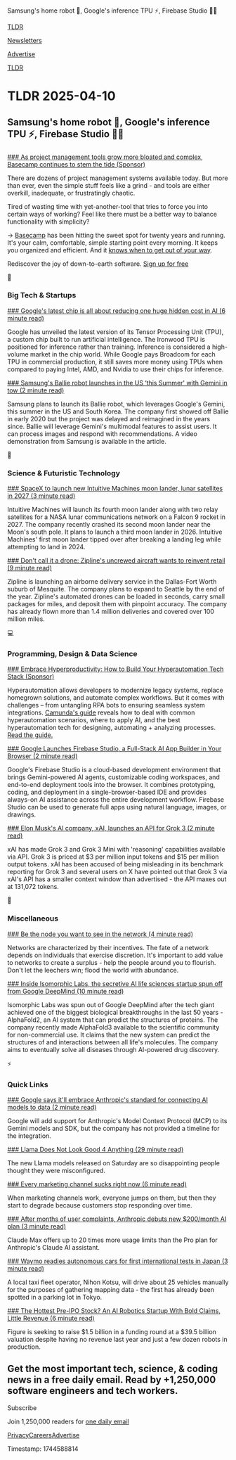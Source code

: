 Samsung's home robot 🤖, Google's inference TPU ⚡, Firebase Studio 👨‍💻

[TLDR](/)

[Newsletters](/newsletters)

[Advertise](https://advertise.tldr.tech/)

[TLDR](/)

# TLDR 2025-04-10

## Samsung's home robot 🤖, Google's inference TPU ⚡, Firebase Studio 👨‍💻

### 

[### As project management tools grow more bloated and complex, Basecamp continues to stem the tide (Sponsor)](https://basecamp.com/?utm_term=SMBEmployees&amp;utm_campaign=Basecamp_BridgePlan_2025&amp;utm_medium=digital&amp;utm_content=2430x4320_Organization_LAN&amp;utm_source=linkedin)

There are dozens of project management systems available today. But more than ever, even the simple stuff feels like a grind - and tools are either overkill, inadequate, or frustratingly chaotic.

Tired of wasting time with yet-another-tool that tries to force you into certain ways of working? Feel like there must be a better way to balance functionality with simplicity?

→ [Basecamp](https://basecamp.com/?utm_term=SMBEmployees&utm_campaign=Basecamp_BridgePlan_2025&utm_medium=digital&utm_content=2430x4320_Organization_LAN&utm_source=linkedin) has been hitting the sweet spot for twenty years and running. It's your calm, comfortable, simple starting point every morning. It keeps you organized and efficient. And it [knows when to get out of your way](https://basecamp.com/?utm_term=SMBEmployees&utm_campaign=Basecamp_BridgePlan_2025&utm_medium=digital&utm_content=2430x4320_Organization_LAN&utm_source=linkedin).

Rediscover the joy of down-to-earth software. [Sign up for free](https://basecamp.com/?utm_term=SMBEmployees&utm_campaign=Basecamp_BridgePlan_2025&utm_medium=digital&utm_content=2430x4320_Organization_LAN&utm_source=linkedin)

📱

### Big Tech & Startups

[### Google's latest chip is all about reducing one huge hidden cost in AI (6 minute read)](https://www.zdnet.com/article/googles-latest-chip-is-all-about-reducing-one-huge-hidden-cost-in-ai/?utm_source=tldrnewsletter)

Google has unveiled the latest version of its Tensor Processing Unit (TPU), a custom chip built to run artificial intelligence. The Ironwood TPU is positioned for inference rather than training. Inference is considered a high-volume market in the chip world. While Google pays Broadcom for each TPU in commercial production, it still saves more money using TPUs when compared to paying Intel, AMD, and Nvidia to use their chips for inference.

[### Samsung's Ballie robot launches in the US ‘this Summer' with Gemini in tow (2 minute read)](https://9to5google.com/2025/04/09/samsung-ballie-gemini-launch-date/?utm_source=tldrnewsletter)

Samsung plans to launch its Ballie robot, which leverages Google's Gemini, this summer in the US and South Korea. The company first showed off Ballie in early 2020 but the project was delayed and reimagined in the years since. Ballie will leverage Gemini's multimodal features to assist users. It can process images and respond with recommendations. A video demonstration from Samsung is available in the article.

🚀

### Science & Futuristic Technology

[### SpaceX to launch new Intuitive Machines moon lander, lunar satellites in 2027 (3 minute read)](https://www.space.com/space-exploration/spacex-to-launch-fourth-intuitive-machines-moon-lander-lunar-satellites-in-2027?utm_source=tldrnewsletter)

Intuitive Machines will launch its fourth moon lander along with two relay satellites for a NASA lunar communications network on a Falcon 9 rocket in 2027. The company recently crashed its second moon lander near the Moon's south pole. It plans to launch a third moon lander in 2026. Intuitive Machines' first moon lander tipped over after breaking a landing leg while attempting to land in 2024.

[### Don't call it a drone: Zipline's uncrewed aircraft wants to reinvent retail (9 minute read)](https://arstechnica.com/gadgets/2025/04/dont-call-it-a-drone-ziplines-uncrewed-aircraft-wants-to-reinvent-retail/?utm_source=tldrnewsletter)

Zipline is launching an airborne delivery service in the Dallas-Fort Worth suburb of Mesquite. The company plans to expand to Seattle by the end of the year. Zipline's automated drones can be loaded in seconds, carry small packages for miles, and deposit them with pinpoint accuracy. The company has already flown more than 1.4 million deliveries and covered over 100 million miles.

💻

### Programming, Design & Data Science

[### Embrace Hyperproductivity: How to Build Your Hyperautomation Tech Stack (Sponsor)](https://page.camunda.com/wp-the-ultimate-guide-to-building-your-hyperautomation-tech-stack?utm_medium=paid_leadgen&amp;utm_source=tldr&amp;utm_campaign=Guide.TheUltimateGuideToBuildingYourHyperautomationTechStack.25Q1.EN&amp;utm_content=april_newsletter)

Hyperautomation allows developers to modernize legacy systems, replace homegrown solutions, and automate complex workflows. But it comes with challenges – from untangling RPA bots to ensuring seamless system integrations. [Camunda's guide](https://page.camunda.com/wp-the-ultimate-guide-to-building-your-hyperautomation-tech-stack?utm_medium=paid_leadgen&utm_source=tldr&utm_campaign=Guide.TheUltimateGuideToBuildingYourHyperautomationTechStack.25Q1.EN&utm_content=april_newsletter) reveals how to deal with common hyperautomation scenarios, where to apply AI, and the best hyperautomation tech for designing, automating + analyzing processes. [Read the guide.](https://page.camunda.com/wp-the-ultimate-guide-to-building-your-hyperautomation-tech-stack?utm_medium=paid_leadgen&utm_source=tldr&utm_campaign=Guide.TheUltimateGuideToBuildingYourHyperautomationTechStack.25Q1.EN&utm_content=april_newsletter)

[### Google Launches Firebase Studio, a Full-Stack AI App Builder in Your Browser (2 minute read)](https://www.maginative.com/article/google-launches-firebase-studio-a-full-stack-ai-app-builder-in-your-browser/?utm_source=tldrnewsletter)

Google's Firebase Studio is a cloud-based development environment that brings Gemini-powered AI agents, customizable coding workspaces, and end-to-end deployment tools into the browser. It combines prototyping, coding, and deployment in a single-browser-based IDE and provides always-on AI assistance across the entire development workflow. Firebase Studio can be used to generate full apps using natural language, images, or drawings.

[### Elon Musk's AI company, xAI, launches an API for Grok 3 (2 minute read)](https://techcrunch.com/2025/04/09/elon-musks-ai-company-xai-launches-an-api-for-grok-3/?utm_source=tldrnewsletter)

xAI has made Grok 3 and Grok 3 Mini with 'reasoning' capabilities available via API. Grok 3 is priced at $3 per million input tokens and $15 per million output tokens. xAI has been accused of being misleading in its benchmark reporting for Grok 3 and several users on X have pointed out that Grok 3 via xAI's API has a smaller context window than advertised - the API maxes out at 131,072 tokens.

🎁

### Miscellaneous

[### Be the node you want to see in the network (4 minute read)](https://taylor.town/wealth-000?utm_source=tldrnewsletter)

Networks are characterized by their incentives. The fate of a network depends on individuals that exercise discretion. It's important to add value to networks to create a surplus - help the people around you to flourish. Don't let the leechers win; flood the world with abundance.

[### Inside Isomorphic Labs, the secretive AI life sciences startup spun off from Google DeepMind (10 minute read)](https://www.cnbc.com/2025/04/09/inside-isomorphic-labs-google-deepminds-ai-life-sciences-spinoff.html?utm_source=tldrnewsletter)

Isomorphic Labs was spun out of Google DeepMind after the tech giant achieved one of the biggest biological breakthroughs in the last 50 years - AlphaFold2, an AI system that can predict the structures of proteins. The company recently made AlphaFold3 available to the scientific community for non-commercial use. It claims that the new system can predict the structures of and interactions between all life's molecules. The company aims to eventually solve all diseases through AI-powered drug discovery.

⚡

### Quick Links

[### Google says it'll embrace Anthropic's standard for connecting AI models to data (2 minute read)](https://techcrunch.com/2025/04/09/google-says-itll-embrace-anthropics-standard-for-connecting-ai-models-to-data/?utm_source=tldrnewsletter)

Google will add support for Anthropic's Model Context Protocol (MCP) to its Gemini models and SDK, but the company has not provided a timeline for the integration.

[### Llama Does Not Look Good 4 Anything (29 minute read)](https://www.lesswrong.com/posts/FHMcHmW4RKY5JiArJ/llama-does-not-look-good-4-anything?utm_source=tldrnewsletter)

The new Llama models released on Saturday are so disappointing people thought they were misconfigured.

[### Every marketing channel sucks right now (6 minute read)](https://andrewchen.substack.com/p/every-marketing-channel-sucks-right?utm_source=tldrnewsletter)

When marketing channels work, everyone jumps on them, but then they start to degrade because customers stop responding over time.

[### After months of user complaints, Anthropic debuts new $200/month AI plan (3 minute read)](https://arstechnica.com/ai/2025/04/anthropic-launches-200-claude-max-ai-plan-with-20x-higher-usage-limits/?utm_source=tldrnewsletter)

Claude Max offers up to 20 times more usage limits than the Pro plan for Anthropic's Claude AI assistant.

[### Waymo readies autonomous cars for first international tests in Japan (3 minute read)](https://www.theverge.com/news/645777/waymo-japan-autonomous-test-robotaxi-international?utm_source=tldrnewsletter)

A local taxi fleet operator, Nihon Kotsu, will drive about 25 vehicles manually for the purposes of gathering mapping data - the first has already been spotted in a parking lot in Tokyo.

[### The Hottest Pre-IPO Stock? An AI Robotics Startup With Bold Claims, Little Revenue (6 minute read)](https://www.wsj.com/tech/the-hottest-pre-ipo-stock-an-ai-robotics-startup-with-bold-claims-little-revenue-b0c1f03b?st=6j8KgL&reflink=desktopwebshare_permalink&utm_source=tldrnewsletter)

Figure is seeking to raise $1.5 billion in a funding round at a $39.5 billion valuation despite having no revenue last year and just a few dozen robots in production.

## Get the most important tech, science, & coding news in a free daily email. Read by +1,250,000 software engineers and tech workers.

Subscribe

Join 1,250,000 readers for [one daily email](/api/latest/tech)

[Privacy](/privacy)[Careers](https://jobs.ashbyhq.com/tldr.tech)[Advertise](/tech/advertise)

Timestamp: 1744588814